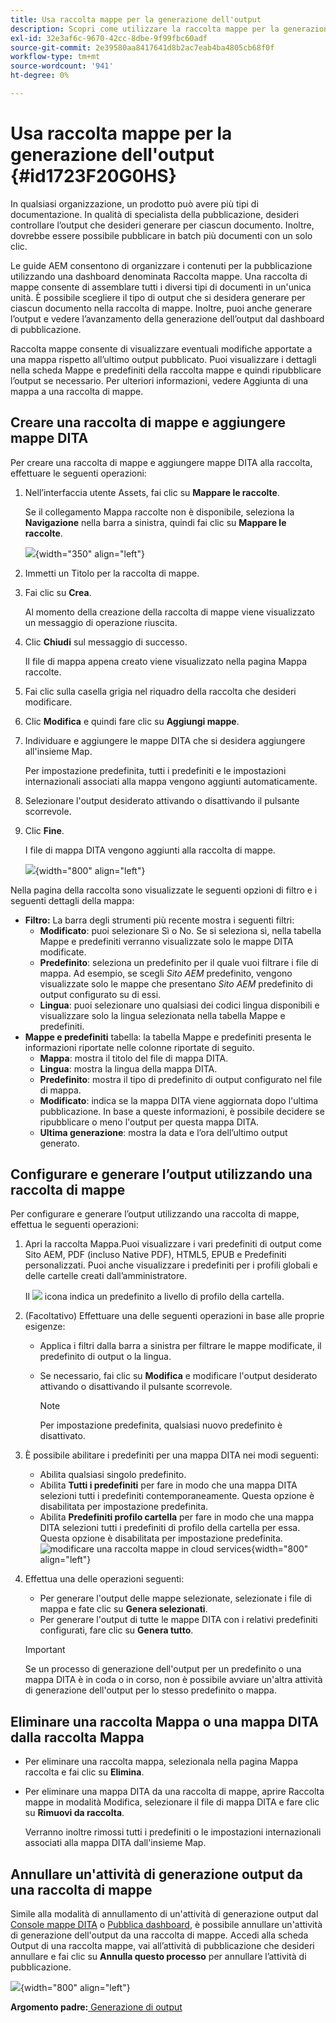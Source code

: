 ```yaml
---
title: Usa raccolta mappe per la generazione dell'output
description: Scopri come utilizzare la raccolta mappe per la generazione di output
exl-id: 32e3af6c-9670-42cc-8dbe-9f99fbc60adf
source-git-commit: 2e39580aa8417641d8b2ac7eab4ba4805cb68f0f
workflow-type: tm+mt
source-wordcount: '941'
ht-degree: 0%

---
```


# Usa raccolta mappe per la generazione dell&#39;output {#id1723F20G0HS}

In qualsiasi organizzazione, un prodotto può avere più tipi di documentazione. In qualità di specialista della pubblicazione, desideri controllare l’output che desideri generare per ciascun documento. Inoltre, dovrebbe essere possibile pubblicare in batch più documenti con un solo clic.

Le guide AEM consentono di organizzare i contenuti per la pubblicazione utilizzando una dashboard denominata Raccolta mappe. Una raccolta di mappe consente di assemblare tutti i diversi tipi di documenti in un&#39;unica unità. È possibile scegliere il tipo di output che si desidera generare per ciascun documento nella raccolta di mappe. Inoltre, puoi anche generare l’output e vedere l’avanzamento della generazione dell’output dal dashboard di pubblicazione.

Raccolta mappe consente di visualizzare eventuali modifiche apportate a una mappa rispetto all’ultimo output pubblicato. Puoi visualizzare i dettagli nella scheda Mappe e predefiniti della raccolta mappe e quindi ripubblicare l’output se necessario. Per ulteriori informazioni, vedere Aggiunta di una mappa a una raccolta di mappe.

## Creare una raccolta di mappe e aggiungere mappe DITA

Per creare una raccolta di mappe e aggiungere mappe DITA alla raccolta, effettuare le seguenti operazioni:

1. Nell’interfaccia utente Assets, fai clic su **Mappare le raccolte**.

   Se il collegamento Mappa raccolte non è disponibile, seleziona la **Navigazione** nella barra a sinistra, quindi fai clic su **Mappare le raccolte**.

   ![](images/access-map-collection-left-rail.png){width="350" align="left"}

1. Immetti un Titolo per la raccolta di mappe.
1. Fai clic su **Crea**.

   Al momento della creazione della raccolta di mappe viene visualizzato un messaggio di operazione riuscita.

1. Clic **Chiudi** sul messaggio di successo.

   Il file di mappa appena creato viene visualizzato nella pagina Mappa raccolte.

1. Fai clic sulla casella grigia nel riquadro della raccolta che desideri modificare.
1. Clic **Modifica** e quindi fare clic su **Aggiungi mappe**.
1. Individuare e aggiungere le mappe DITA che si desidera aggiungere all&#39;insieme Map.

   Per impostazione predefinita, tutti i predefiniti e le impostazioni internazionali associati alla mappa vengono aggiunti automaticamente.

1. Selezionare l&#39;output desiderato attivando o disattivando il pulsante scorrevole.
1. Clic **Fine**.

   I file di mappa DITA vengono aggiunti alla raccolta di mappe.

   ![](images/maps_presets_62_63.png){width="800" align="left"}

Nella pagina della raccolta sono visualizzate le seguenti opzioni di filtro e i seguenti dettagli della mappa:

- **Filtro:** La barra degli strumenti più recente mostra i seguenti filtri:
   - **Modificato**: puoi selezionare Sì o No. Se si seleziona sì, nella tabella Mappe e predefiniti verranno visualizzate solo le mappe DITA modificate.
   - **Predefinito**: seleziona un predefinito per il quale vuoi filtrare i file di mappa. Ad esempio, se scegli *Sito AEM* predefinito, vengono visualizzate solo le mappe che presentano *Sito AEM* predefinito di output configurato su di essi.
   - **Lingua**: puoi selezionare uno qualsiasi dei codici lingua disponibili e visualizzare solo la lingua selezionata nella tabella Mappe e predefiniti.
- **Mappe e predefiniti** tabella: la tabella Mappe e predefiniti presenta le informazioni riportate nelle colonne riportate di seguito.
   - **Mappa**: mostra il titolo del file di mappa DITA.
   - **Lingua**: mostra la lingua della mappa DITA.
   - **Predefinito**: mostra il tipo di predefinito di output configurato nel file di mappa.
   - **Modificato**: indica se la mappa DITA viene aggiornata dopo l&#39;ultima pubblicazione. In base a queste informazioni, è possibile decidere se ripubblicare o meno l&#39;output per questa mappa DITA.
   - **Ultima generazione**: mostra la data e l’ora dell’ultimo output generato.

## Configurare e generare l’output utilizzando una raccolta di mappe

Per configurare e generare l’output utilizzando una raccolta di mappe, effettua le seguenti operazioni:

1. Apri la raccolta Mappa.Puoi visualizzare i vari predefiniti di output come Sito AEM, PDF (incluso Native PDF), HTML5, EPUB e Predefiniti personalizzati. Puoi anche visualizzare i predefiniti per i profili globali e delle cartelle creati dall’amministratore.

   Il ![](images/global-preset-icon.svg) icona indica un predefinito a livello di profilo della cartella.
1. \(Facoltativo\) Effettuare una delle seguenti operazioni in base alle proprie esigenze:
   - Applica i filtri dalla barra a sinistra per filtrare le mappe modificate, il predefinito di output o la lingua.
   - Se necessario, fai clic su **Modifica** e modificare l&#39;output desiderato attivando o disattivando il pulsante scorrevole.



     >[!NOTE]
     >  
     > Per impostazione predefinita, qualsiasi nuovo predefinito è disattivato.

1. È possibile abilitare i predefiniti per una mappa DITA nei modi seguenti:

   - Abilita qualsiasi singolo predefinito.
   - Abilita **Tutti i predefiniti** per fare in modo che una mappa DITA selezioni tutti i predefiniti contemporaneamente. Questa opzione è disabilitata per impostazione predefinita.
   - Abilita **Predefiniti profilo cartella** per fare in modo che una mappa DITA selezioni tutti i predefiniti di profilo della cartella per essa. Questa opzione è disabilitata per impostazione predefinita.
     ![modificare una raccolta mappe in cloud services](images/edit-map-collection-cs.png){width="800" align="left"}



1. Effettua una delle operazioni seguenti:

   - Per generare l&#39;output delle mappe selezionate, selezionate i file di mappa e fate clic su **Genera selezionati**.
   - Per generare l&#39;output di tutte le mappe DITA con i relativi predefiniti configurati, fare clic su **Genera tutto**.
   >[!IMPORTANT]
   >
   > Se un processo di generazione dell&#39;output per un predefinito o una mappa DITA è in coda o in corso, non è possibile avviare un&#39;altra attività di generazione dell&#39;output per lo stesso predefinito o mappa.


## Eliminare una raccolta Mappa o una mappa DITA dalla raccolta Mappa

- Per eliminare una raccolta mappa, selezionala nella pagina Mappa raccolta e fai clic su **Elimina**.
- Per eliminare una mappa DITA da una raccolta di mappe, aprire Raccolta mappe in modalità Modifica, selezionare il file di mappa DITA e fare clic su **Rimuovi da raccolta**.

  Verranno inoltre rimossi tutti i predefiniti o le impostazioni internazionali associati alla mappa DITA dall&#39;insieme Map.


## Annullare un&#39;attività di generazione output da una raccolta di mappe

Simile alla modalità di annullamento di un&#39;attività di generazione output dal [Console mappe DITA](generate-output-for-a-dita-map.md#id2061H100T5Z) o [Pubblica dashboard](generate-output-publish-dashboard.md#), è possibile annullare un&#39;attività di generazione dell&#39;output da una raccolta di mappe. Accedi alla scheda Output di una raccolta mappe, vai all’attività di pubblicazione che desideri annullare e fai clic su **Annulla questo processo** per annullare l’attività di pubblicazione.

![](images/cancel-publish-task-map-collection.png){width="800" align="left"}

**Argomento padre:**[ Generazione di output](generate-output.md)

